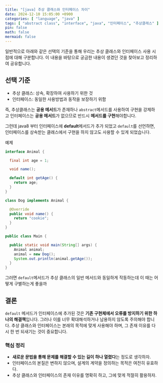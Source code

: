 ```yaml
---
title: "[java] 추상 클래스와 인터페이스 차이"
date: 2024-12-10 15:05:00 +0900
categories: [ "language", "java" ]
tags: [ "abstract class", "interface", "java", "인터페이스", "추상클래스" ]
pin: false
math: false
mermaid: false
---
```


일반적으로 아래와 같은 선택의 기준을 통해 우리는 추상 클래스와 인터페이스 사용 시점에 대해 구분합니다.
이 내용을 바탕으로 궁금한 내용이 생겼던 것을 찾아보고 정리하여 공유합니다.

## 선택 기준

* 추상 클래스: 상속, 확장하여 사용하기 위한 것
* 인터페이스: 동일한 사용방법과 동작을 보장하기 위함

즉, 추상클래스는 **공용 메서드**가 존재하나 `abstract`메서드를 사용하여 구현을 강제하고 인터페이스는 **공용 메서드**가 없으므로 반드시 **메서드를 구현**해야합니다.

그런데 java8 부터 인터페이스에 **default**메서드가 추가 되었고 `default`를 선언하면, 인터페이스를 상속받는 클래스에서 구현을 하지 않고도 사용할 수 있게 되었습니다.

예제

```java
interface Animal {

  final int age = 1;

  void name();

  default int getAge() {
    return age;
  }
}

class Dog implements Animal {

  @Override
  public void name() {
    return "cookie";
  }
}

public class Main {

  public static void main(String[] args) {
    Animal animal;
    animal = new Dog();
    System.out.println(animal.getAge());
  }
}
```

그러면 `default`메서드가 추상 클래스의 일반 메서드와 동일하게 작동하는데 이 때는 어떻게 구별하는게 좋을까

## 결론

`default` 메서드가 인터페이스에 추가된 것은 **기존 구현체에서 오류를 방지하기 위한 하나의 해결책**입니다. 그러나 이를 너무 확대해석하거나 남용하지 않도록 주의해야 합니다. 추상 클래스와 인터페이스는 본래의 목적에 맞게 사용해야 하며, 그 존재 이유를 다시 한 번 되새기는 것이 중요합니다.

### 핵심 정리

* **새로운 문법을 통해 문제를 해결할 수 있는 길이 하나 열렸다**는 정도로 생각하자.
* 인터페이스의 본질은 변하지 않으며, 설계의 계약을 정의하는 목적은 여전히 유효하다.
* 추상 클래스와 인터페이스의 존재 이유를 명확히 하고, 그에 맞게 적절히 활용하자.
